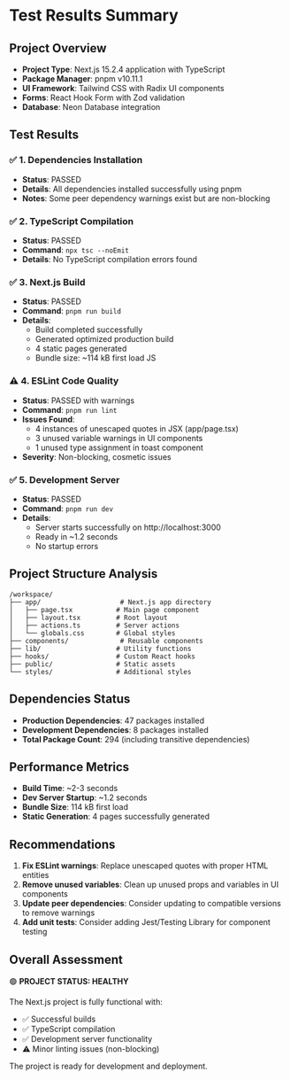 # Test Results Summary

## Project Overview
- **Project Type**: Next.js 15.2.4 application with TypeScript
- **Package Manager**: pnpm v10.11.1
- **UI Framework**: Tailwind CSS with Radix UI components
- **Forms**: React Hook Form with Zod validation
- **Database**: Neon Database integration

## Test Results

### ✅ 1. Dependencies Installation
- **Status**: PASSED
- **Details**: All dependencies installed successfully using pnpm
- **Notes**: Some peer dependency warnings exist but are non-blocking

### ✅ 2. TypeScript Compilation
- **Status**: PASSED  
- **Command**: `npx tsc --noEmit`
- **Details**: No TypeScript compilation errors found

### ✅ 3. Next.js Build
- **Status**: PASSED
- **Command**: `pnpm run build`
- **Details**: 
  - Build completed successfully
  - Generated optimized production build
  - 4 static pages generated
  - Bundle size: ~114 kB first load JS

### ⚠️ 4. ESLint Code Quality
- **Status**: PASSED with warnings
- **Command**: `pnpm run lint`
- **Issues Found**:
  - 4 instances of unescaped quotes in JSX (app/page.tsx)
  - 3 unused variable warnings in UI components
  - 1 unused type assignment in toast component
- **Severity**: Non-blocking, cosmetic issues

### ✅ 5. Development Server
- **Status**: PASSED
- **Command**: `pnpm run dev`
- **Details**: 
  - Server starts successfully on http://localhost:3000
  - Ready in ~1.2 seconds
  - No startup errors

## Project Structure Analysis
```
/workspace/
├── app/                    # Next.js app directory
│   ├── page.tsx           # Main page component
│   ├── layout.tsx         # Root layout
│   ├── actions.ts         # Server actions
│   └── globals.css        # Global styles
├── components/             # Reusable components
├── lib/                   # Utility functions
├── hooks/                 # Custom React hooks
├── public/                # Static assets
└── styles/                # Additional styles
```

## Dependencies Status
- **Production Dependencies**: 47 packages installed
- **Development Dependencies**: 8 packages installed
- **Total Package Count**: 294 (including transitive dependencies)

## Performance Metrics
- **Build Time**: ~2-3 seconds
- **Dev Server Startup**: ~1.2 seconds
- **Bundle Size**: 114 kB first load
- **Static Generation**: 4 pages successfully generated

## Recommendations
1. **Fix ESLint warnings**: Replace unescaped quotes with proper HTML entities
2. **Remove unused variables**: Clean up unused props and variables in UI components
3. **Update peer dependencies**: Consider updating to compatible versions to remove warnings
4. **Add unit tests**: Consider adding Jest/Testing Library for component testing

## Overall Assessment
🟢 **PROJECT STATUS: HEALTHY**

The Next.js project is fully functional with:
- ✅ Successful builds
- ✅ TypeScript compilation
- ✅ Development server functionality
- ⚠️ Minor linting issues (non-blocking)

The project is ready for development and deployment.